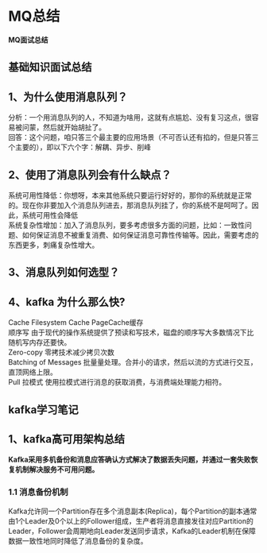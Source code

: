 # MQ总结

**MQ面试总结**
## 基础知识面试总结
## 1、为什么使用消息队列？
分析：一个用消息队列的人，不知道为啥用，这就有点尴尬、没有复习这点，很容易被问蒙，然后就开始胡扯了。<br>
回答：这个问题，咱只答三个最主要的应用场景（不可否认还有掐的，但是只答三个主要的），即以下六个字：解耦、异步、削峰<br>
## 2、使用了消息队列会有什么缺点？
系统可用性降低：你想呀，本来其他系统只要运行好好的，那你的系统就是正常的。现在你非要加入个消息队列进去，那消息队列挂了，你的系统不是呵呵了。因此，系统可用性会降低<br>
系统复杂性增加：加入了消息队列，要多考虑很多方面的问题，比如：一致性问题、如何保证消息不被重复消费、如何保证消息可靠性传输等。因此，需要考虑的东西更多，刺痛复杂性增大。<br>
## 3、消息队列如何选型？
## 4、kafka 为什么那么快?
Cache Filesystem Cache PageCache缓存<br>
顺序写 由于现代的操作系统提供了预读和写技术，磁盘的顺序写大多数情况下比随机写内存还要快。<br>
Zero-copy 零拷技术减少拷贝次数<br>
Batching of Messages 批量量处理。合并小的请求，然后以流的方式进行交互，直顶网络上限。<br>
Pull 拉模式 使用拉模式进行消息的获取消费，与消费端处理能力相符。<br>

## kafka学习笔记
## 1、kafka高可用架构总结
**Kafka采用多机备份和消息应答确认方式解决了数据丢失问题，并通过一套失败恢复机制解决服务不可用问题。**
### 1.1 消息备份机制
Kafka允许同一个Partition存在多个消息副本(Replica)，每个Partition的副本通常由1个Leader及0个以上的Follower组成，生产者将消息直接发往对应Partition的Leader，Follower会周期地向Leader发送同步请求，Kafka的Leader机制在保障数据一致性地同时降低了消息备份的复杂度。

